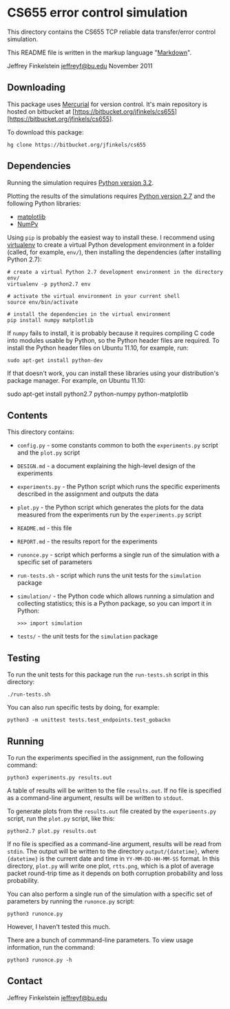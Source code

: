 # CS655 error control simulation #

This directory contains the CS655 TCP reliable data transfer/error control simulation.

This README file is written in the markup language "[Markdown][1]".

Jeffrey Finkelstein <jeffreyf@bu.edu>
November 2011

[1]: http://daringfireball.net/projects/markdown

## Downloading ##

This package uses [Mercurial][2] for version control. It's main repository is
hosted on bitbucket at
[https://bitbucket.org/jfinkels/cs655][https://bitbucket.org/jfinkels/cs655].

To download this package:

    hg clone https://bitbucket.org/jfinkels/cs655

[2]: http://mercurial.selenic.com

## Dependencies ##

Running the simulation requires [Python version 3.2][3].

Plotting the results of the simulations requires [Python version 2.7][4] and
the following Python libraries:

* [matplotlib][5]
* [NumPy][6]

Using `pip` is probably the easiest way to install these. I recommend using
[virtualenv][7] to create a virtual Python development environment in a folder
(called, for example, `env/`), then installing the dependencies (after
installing Python 2.7):

    # create a virtual Python 2.7 development environment in the directory env/
    virtualenv -p python2.7 env

    # activate the virtual environment in your current shell
    source env/bin/activate
    
    # install the dependencies in the virtual environment
    pip install numpy matplotlib

If `numpy` fails to install, it is probably because it requires compiling C
code into modules usable by Python, so the Python header files are required. To
install the Python header files on Ubuntu 11.10, for example, run:

    sudo apt-get install python-dev

If that doesn't work, you can install these libraries using your distribution's
package manager. For example, on Ubuntu 11.10:

   sudo apt-get install python2.7 python-numpy python-matplotlib

[3]: http://www.python.org/download/releases/3.2
[4]: http://www.python.org/download/releases/2.7
[5]: http://matplotlib.sourceforge.net
[6]: http://www.numpy.org
[7]: http://www.virtualenv.org

## Contents ##

This directory contains:

* `config.py` - some constants common to both the `experiments.py` script and
  the `plot.py` script
* `DESIGN.md` - a document explaining the high-level design of the experiments
* `experiments.py` - the Python script which runs the specific experiments
  described in the assignment and outputs the data
* `plot.py` - the Python script which generates the plots for the data measured
  from the experiments run by the `experiments.py` script
* `README.md` - this file
* `REPORT.md` - the results report for the experiments
* `runonce.py` - script which performs a single run of the simulation with a
  specific set of parameters
* `run-tests.sh` - script which runs the unit tests for the `simulation` package
* `simulation/` - the Python code which allows running a simulation and
  collecting statistics; this is a Python package, so you can import it in
  Python:

      >>> import simulation

* `tests/` - the unit tests for the `simulation` package

## Testing ##

To run the unit tests for this package run the `run-tests.sh` script in this
directory:

    ./run-tests.sh

You can also run specific tests by doing, for example:

    python3 -m unittest tests.test_endpoints.test_gobackn

## Running ##

To run the experiments specified in the assignment, run the following command:

    python3 experiments.py results.out

A table of results will be written to the file `results.out`. If no file is
specified as a command-line argument, results will be written to `stdout`.

To generate plots from the `results.out` file created by the `experiments.py`
script, run the `plot.py` script, like this:

    python2.7 plot.py results.out

If no file is specified as a command-line argument, results will be read from
`stdin`. The output will be written to the directory `output/{datetime}`, where
`{datetime}` is the current date and time in `YY-MM-DD-HH-MM-SS` format. In
this directory, `plot.py` will write one plot, `rtts.png`, which is a plot of
average packet round-trip time as it depends on both corruption probability
and loss probability.

You can also perform a single run of the simulation with a specific set of
parameters by running the `runonce.py` script:

    python3 runonce.py

However, I haven't tested this much.

There are a bunch of commmand-line parameters. To view usage information, run
the command:

    python3 runonce.py -h

## Contact ##

Jeffrey Finkelstein <jeffreyf@bu.edu>
